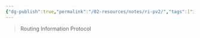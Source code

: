 ```yaml
---
{"dg-publish":true,"permalink":"/02-resources/notes/ri-pv2/","tags":["informatik/netzwerk/protokoll"],"noteIcon":"","updated":"2025-09-10T16:35:33.883+02:00"}
---
```


> Routing Information Protocol